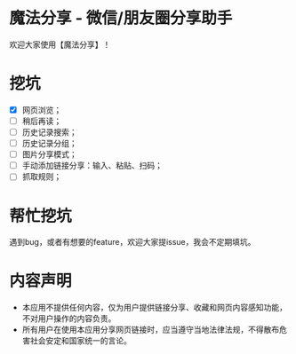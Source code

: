 # 魔法分享 - 微信/朋友圈分享助手

欢迎大家使用【魔法分享】！

# 挖坑

- [x] 网页浏览；
- [ ] 稍后再读；
- [ ] 历史记录搜索；
- [ ] 历史记录分组；
- [ ] 图片分享模式；
- [ ] 手动添加链接分享：输入、粘贴、扫码；
- [ ] 抓取规则；

# 帮忙挖坑

遇到bug，或者有想要的feature，欢迎大家提issue，我会不定期填坑。

# 内容声明

- 本应用不提供任何内容，仅为用户提供链接分享、收藏和网页内容感知功能，不对用户操作的内容负责。
- 所有用户在使用本应用分享网页链接时，应当遵守当地法律法规，不得散布危害社会安定和国家统一的言论。

